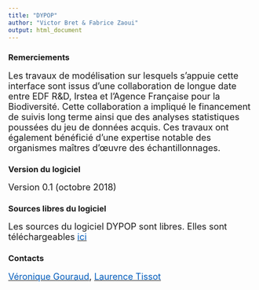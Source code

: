 ```yaml
---
title: "DYPOP"
author: "Victor Bret & Fabrice Zaoui"
output: html_document
---
```



### **Remerciements**
<font size="4">Les travaux de modélisation sur lesquels s’appuie cette interface sont issus d’une collaboration de longue date entre EDF R&D, Irstea et l’Agence Française pour la Biodiversité. Cette collaboration a impliqué le financement de suivis long terme ainsi que des analyses statistiques poussées du jeu de données acquis. Ces travaux ont également bénéficié d’une expertise notable des organismes maîtres d’œuvre des échantillonnages.</font>

### **Version du logiciel**
<font size="4">Version 0.1 (octobre 2018)</font>

### **Sources libres du logiciel**
<font size="4">Les sources du logiciel DYPOP sont libres. Elles sont téléchargeables [<font style="color: #005BBB">ici</font>](https://github.com/fzao/DYPOP)</font>

### **Contacts**
<font size="4">[<font style="color: #005BBB">Véronique Gouraud</font>](mailto:veronique.gouraud@edf.fr), [<font style="color: #005BBB">Laurence Tissot</font>](mailto:laurence.tissot@edf.fr)</font>
